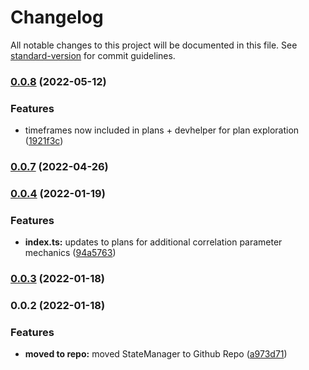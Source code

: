 # Changelog

All notable changes to this project will be documented in this file. See [standard-version](https://github.com/conventional-changelog/standard-version) for commit guidelines.

### [0.0.8](https://github.com/nu-c3lab/satyrn-PlanManager/compare/v0.0.7...v0.0.8) (2022-05-12)


### Features

* timeframes now included in plans + devhelper for plan exploration ([1921f3c](https://github.com/nu-c3lab/satyrn-PlanManager/commit/1921f3c4148e9deb0b1f20f188dff8acceae9c8e))

### [0.0.7](https://github.com/nu-c3lab/satyrn-PlanManager/compare/v0.0.4...v0.0.7) (2022-04-26)

### [0.0.4](https://github.com/nu-c3lab/satyrn-PlanManager/compare/v0.0.3...v0.0.4) (2022-01-19)


### Features

* **index.ts:** updates to plans for additional correlation parameter mechanics ([94a5763](https://github.com/nu-c3lab/satyrn-PlanManager/commit/94a5763cb469af65362f31f72a6761da78d6ee5d))

### [0.0.3](https://github.com/nu-c3lab/satyrn-PlanManager/compare/v0.0.2...v0.0.3) (2022-01-18)

### 0.0.2 (2022-01-18)


### Features

* **moved to repo:** moved StateManager to Github Repo ([a973d71](https://github.com/nu-c3lab/satyrn-PlanManager/commit/a973d713b61a7ca35896daf7f771c4c96a179d56))
